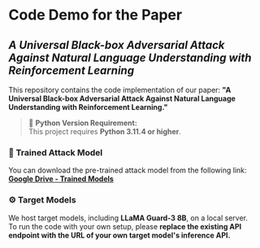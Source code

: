 # Code Demo for the Paper  
## *A Universal Black-box Adversarial Attack Against Natural Language Understanding with Reinforcement Learning*

This repository contains the code implementation of our paper: **"A Universal Black-box Adversarial Attack Against Natural Language Understanding with Reinforcement Learning."**

> 🐍 **Python Version Requirement:**  
> This project requires **Python 3.11.4 or higher**.

### 🔗 Trained Attack Model  
You can download the pre-trained attack model from the following link:  
[**Google Drive - Trained Models**](https://drive.google.com/drive/folders/1j-jnf_wmWw6Mgus_SZTjfi-qrgTU8Ce5?usp=sharing)

### ⚙️ Target Models  
We host target models, including **LLaMA Guard-3 8B**, on a local server.  
To run the code with your own setup, please **replace the existing API endpoint with the URL of your own target model's inference API.**
